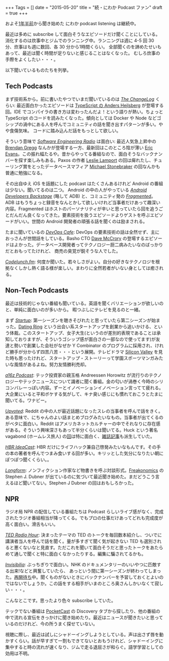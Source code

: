 +++
Tags = []
date = "2015-05-20"
title = "続・にわか Podcast ファン"
draft = true
+++

およそ[1年半前](http://steps.dodgson.org/b/2013/09/21/an-overnight-podcast-listener/)から聞き始めた
にわか podcast listening は継続中。


最近は多めに subscribe して面白そうなエピソードだけ聞くことにしている。
消化するのは炊事中とジムでのランニング中。ランニングは週に 4-5 回 30 分、炊事はも週に数回、各 30 分から1時間くらい。
全部聞くのを諦めたせいもあって、最近は聞く時間が足りないと感じることはなくなった。
むしろ炊事の手際をよくしたい・・・。

以下聞いているものたちを列挙。

## Tech Podcasts

まず技術系から。前に書いたやつでいまだ聞いているのは *[The ChangeLog](https://changelog.com/)* くらい: 最近面白かったエピソードは [TypeScript の Anders Hejlsberg](https://changelog.com/152/) が登場する回。IDE でコンパイラの書き方は変わったんだよ！という語りが熱い。ちょっと TypeScript のコードを読みたくなった。傾向としては Docker や Node などゴシップの渦中にある人を呼んでコミュニティの話を聞き出すパターンが多い。やや食傷気味。
コードに踏み込んだ話をもっとして欲しい。

そういう意味で *[Software Engineering Radio](http://www.se-radio.net/2015/05/se-radio-episode-226-eric-evans-on-domain-driven-design-at-10-years/)* は面白い: 最近人気急上昇中の [Brendan Gregg](http://www.brendangregg.com/) なんかが登場する一方、最新回はこのところ陰が薄い [Eric Evans](http://www.se-radio.net/2015/04/se-radio-episode-225-brendan-gregg-on-systems-performance/)。この振れ幅たるや。昔からやってる番組なので、面白そうなバックナンバーを探す楽しみもある。Paxos の作者 [Leslie Lamport](http://www.se-radio.net/2014/04/episode-203-leslie-lamport-on-distributed-systems/) の回は痺れたし、チューリング賞をとったデータベースマフィア [Michael Stonebraker](http://www.se-radio.net/2013/12/episode-199-michael-stonebraker/) の回なんかも普通に勉強になる。

その出自ゆえ iOS を話題にした podcast はたくさんあるけれど Android の番組は少ない。聞いてるのは二つ。
Android の中の人がやっている *[Android Developers Backstage](http://androidbackstage.blogspot.com/)* (略して ADB) と、コミュニティ発の *[Fragmented](http://fragmentedpodcast.com/)*。ADB はもうちょっと録音をなんとかして欲しいけれど当事者だけあって趣深い内容。Fragmented はホストのパーソナリティが辛いと思っていたら回を追うごとだんだん良くなってきた。要素技術を扱うエピソードよりゲストを呼ぶエピソードがいい。世間の Android 開発者の頑張る話を聞くのは励まされる。

たまに聞いているの *[DevOps Cafe](http://devopscafe.org/)*: DevOps の要素技術の話は全然せず、主におっさんが世間話をしている。Basho CTO [Dave McCrory](http://devopscafe.org/show/2015/4/15/devops-cafe-episode-59-dave-mccrory.html) 
の登場するエピソードはよかった。データベース開発者ってテクノロジー厨二病みたいなのばっかりだとおもってたけれど、
商売の臭覚が鋭そうな人でした。

*[Codelunch.fm](http://codelunch.fm/)*: 何度か聞いた。若々しさがよい。自分の好きなテクノロジを根拠なくしかし熱く語る様が楽しい。まわりに全然若者がいない身としては癒される。

## Non-Tech Podcasts

最近は技術的じゃない番組も聞いている。英語を聞くバリエーションが欲しいのと、単純に面白いのが多いから。
暇つぶしにテレビを見るのと一緒。

まず *[Startup](http://gimletmedia.com/show/startup/)*: 第一シーズンを聴きそびれたと思っていたら第二シーズンが始まった。[Dating Ring](https://www.datingring.com/) という出会い系スタートアップを創業から追いかける、という体裁。このスタートアップ、女子大生(というのが差別的表現であることは承知しておりますが、そういうゴシップ感が面白さの一部なので使ってます)が友達と勢いで創業した会社がなぜか Y Combinator のプログラムに採用され、けれど勝手が分からず四苦八苦・・・という展開。テレビドラマ [Silicon Valley](http://www.hbo.com/silicon-valley#/) を見た時も思ったけれど、スタートアップ・ストーリーって学園スポーツマンガみたいな風情があるよね。努力友情勝利売却。

*[a16z Podcast](http://a16z.com/tag/podcasts/)*: テック投資家の親玉格 Andreessen Horowitz が流行りのテクノロジーやテックニュースについて識者に聞く番組。金の匂いが渦巻く今時のシリコンバレーっぽい内容。ずーとイノベーションイノベーション言ってて疲れる。大企業にいると平和ボケする気がして、キナ臭い感じにも慣れておこうとたまに聞いてる。ワナビー。

*[Upvoted](http://www.reddit.com/r/upvoted)*: Reddit の中の人が最近話題になったスレの当事者を呼んで話をきく。ある意味で、にちゃんのよい話まとめブログみたいなもの。当事者が出てくるのがベタに面白い。Reddit はアメリカネットカルチャーの中でそれなりに存在感がある。そういう興味深さもあって半分くらいは聞いてる。Huck という著名 vagabond (ホームレス旅人) の[回](https://www.reddit.com/r/Upvoted/comments/30eako/episode_11_four_walls_and_a_roof/)は特に面白く、[雑誌記事](http://www.newsweek.com/2015/05/01/homeless-millennials-are-transforming-hobo-culture-323151.html)も派生していた。

*[HBR IdeaCast](http://feeds.harvardbusiness.org/harvardbusiness/ideacast)*: HBR だけにライフハック兼自己啓発みたいなもんです。その手の本の著者を呼んでつまみ食いする回が多い。キリッとした気分になりたい朝にぽつぽつ聞くくらい。。

*[Longform](http://longform.org/podcast)*: ノンフィクション作家など物書きを呼ぶ対談形式。[Freakonomics](http://freakonomics.com/) の Stephen J. Dubner が出ているのに気づいて最近聞き始めた。まだどうこう言えるほど聞いてない。Stephen J Dubner の回はおもしろかった。

## NPR

ラジオ局 NPR の配信している番組たちは Podcast らしいライブ感がなく、完成されたラジオ番組相当が降ってくる。でもプロの仕事だけあってどれも完成度が高く面白い。滑舌もいい。

*[TED Radio Hour](http://www.npr.org/programs/ted-radio-hour/)*: 決まったテーマの TED のトークを毎回数本紹介し、ついでに講演者当人を呼んで話を聞く。量が多すぎて聞く気が起きない TED も選別されると悪くないなと見直す。ただこれを聞いて面白そうだと思ったトークをあたらめて通しで聞くと特に面白くなかったりする。編集に騙されてるかも。

*[Invisibilia](http://www.npr.org/programs/invisibilia/)*: ぶっちぎりで面白い。NHK のドキュメンタリーのいいやつに匹敵する出来!などと興奮していたら、
あっという間に第一シーズンが終わってしまった。[再開待ち](http://current.org/2015/03/npr-there-will-be-more-invisibilia-episodes/)中。聞くものがないときにバックナンバーを予習しておくとよいのではないでしょうか。この話をする相手がいまのところ奥さんしかいなくて寂しい・・・。

こんなとこです。思ったより色々 subscribe していた。

テックでない番組は [PocketCast](http://www.shiftyjelly.com/pocketcasts) の Discovery タブから探したり、他の番組の中で流れる宣伝をきっかけに聞き始めたり。最近はニュースが聞きたいと思っているのだけれど、今の所うまく探せていない。

視聴に際し、最近は試しにシャドーイングしようとしている。声は出さず唇を動かすくらい。話が早すぎて一割もできてないとおもうけれど、シャドーイングに集中すると時の流れが速くなり、ジムで走る退屈さが和らぐ。語学学習としての効用は不明。
